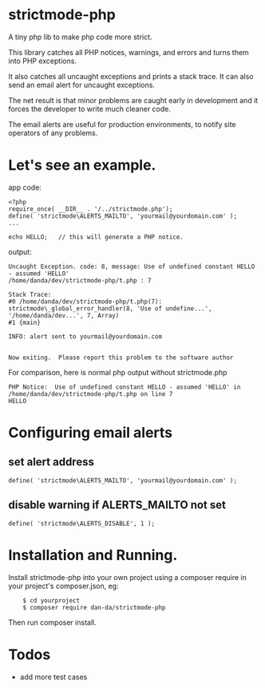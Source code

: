 # strictmode-php

A tiny php lib to make php code more strict.

This library catches all PHP notices, warnings, and errors and turns them
into PHP exceptions.

It also catches all uncaught exceptions and prints a stack trace.  It can
also send an email alert for uncaught exceptions.

The net result is that minor problems are caught early in development and it
forces the developer to write much cleaner code.

The email alerts are useful for production environments, to notify site
operators of any problems.


# Let's see an example.

app code:

```
<?php
require_once( __DIR__ . '/../strictmode.php');
define( 'strictmode\ALERTS_MAILTO', 'yourmail@yourdomain.com' );
...

echo HELLO;   // this will generate a PHP notice.
```

output:

```
Uncaught Exception. code: 8, message: Use of undefined constant HELLO - assumed 'HELLO'
/home/danda/dev/strictmode-php/t.php : 7

Stack Trace:
#0 /home/danda/dev/strictmode-php/t.php(7): strictmode\_global_error_handler(8, 'Use of undefine...', '/home/danda/dev...', 7, Array)
#1 {main}

INFO: alert sent to yourmail@yourdomain.com


Now exiting.  Please report this problem to the software author
```


For comparison, here is normal php output without strictmode.php

```
PHP Notice:  Use of undefined constant HELLO - assumed 'HELLO' in /home/danda/dev/strictmode-php/t.php on line 7
HELLO
```

# Configuring email alerts

## set alert address

```
define( 'strictmode\ALERTS_MAILTO', 'yourmail@yourdomain.com' );
```

## disable warning if ALERTS_MAILTO not set

```
define( 'strictmode\ALERTS_DISABLE', 1 );
```


# Installation and Running.

Install strictmode-php into your own project using a composer require in your
project's composer.json, eg:

```
    $ cd yourproject
    $ composer require dan-da/strictmode-php
```

Then run composer install.


# Todos

* add more test cases
